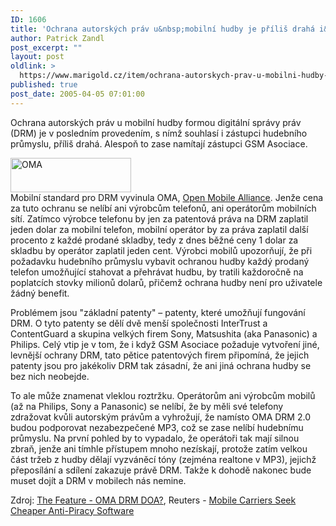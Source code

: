 ```yaml
---
ID: 1606
title: 'Ochrana autorských práv u&nbsp;mobilní hudby je příliš drahá i&nbsp;operátorům'
author: Patrick Zandl
post_excerpt: ""
layout: post
oldlink: >
  https://www.marigold.cz/item/ochrana-autorskych-prav-u-mobilni-hudby-je-prilis-draha-i-operatorum
published: true
post_date: 2005-04-05 07:01:00
---
```

<p>Ochrana autorských práv u mobilní hudby formou digitální správy práv (DRM) je v posledním provedením, s nímž souhlasí i zástupci hudebního průmyslu, příliš drahá. Alespoň to zase namítají zástupci GSM Asociace.</p>

<div class="rightbox"><img src="/wp-content/uploads/20050405-oma_logo.gif" alt="OMA" width="193" height="55" /></div>Mobilní standard pro DRM vyvinula OMA, <a href="http://www.openmobilealliance.org/">Open Mobile Alliance</a>. Jenže cena za tuto ochranu se nelíbí ani výrobcům telefonů, ani operátorům mobilních sítí. Zatímco výrobce telefonu by jen za patentová práva na DRM zaplatil jeden dolar za mobilní telefon, mobilní operátor by za práva zaplatil další procento z každé prodané skladby, tedy z dnes běžné ceny 1 dolar za skladbu by operátor zaplatil jeden cent. Výrobci mobilů upozorňují, že při požadavku hudebního průmyslu vybavit ochranou hudby každý prodaný telefon umožňující stahovat a přehrávat hudbu, by tratili každoročně na poplatcích stovky milionů dolarů, přičemž ochrana hudby není pro uživatele žádný benefit. </p>

<p>Problémem jsou "základní patenty" – patenty, které umožňují fungování DRM. O tyto patenty se dělí dvě menší společnosti InterTrust a ContentGuard a skupina velkých firem Sony, Matsushita (aka Panasonic) a Philips. Celý vtip je v tom, že i když GSM Asociace požaduje vytvoření jiné, levnější ochrany DRM, tato pětice patentových firem připomíná, že jejich patenty jsou pro jakékoliv DRM tak zásadní, že ani jiná ochrana hudby se bez nich neobejde. </p>

<p>To ale může znamenat vleklou roztržku. Operátorům ani výrobcům mobilů (až na Philips, Sony a Panasonic) se nelíbí, že by měli své telefony zdražovat kvůli autorským právům a vyhrožují, že namísto OMA DRM 2.0 budou podporovat nezabezpečené MP3, což se zase nelíbí hudebnímu průmyslu. Na první pohled by to vypadalo, že operátoři tak mají silnou zbraň, jenže ani tímhle přístupem mnoho nezískají, protože zatím velkou část tržeb z hudby dělají vyzváněcí tóny (zejména realtone v MP3), jejichž přeposílání a sdílení zakazuje právě DRM. Takže k dohodě nakonec bude muset dojít a DRM v mobilech nás nemine.
</p>

<p>Zdroj: <a href="http://www.thefeature.com/article?articleid=101526">The Feature -  OMA DRM DOA?</a>, Reuters - <a href="http://news.yahoo.com/news?tmpl=story&amp;u=/nm/20050401/tc_nm/antipiracy_dc">Mobile Carriers Seek Cheaper Anti-Piracy Software</a>
</p>
